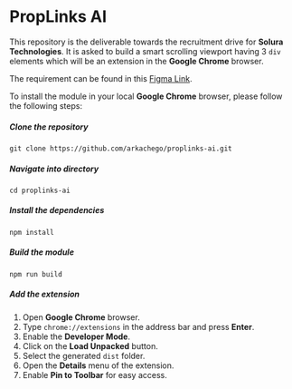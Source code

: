# PropLinks AI

This repository is the deliverable towards the recruitment drive for **Solura Technologies**. It is asked to build a smart scrolling viewport having 3 `div` elements which will be an extension in the **Google Chrome** browser.

The requirement can be found in this [Figma Link](https://www.figma.com/design/idSgBbOIHzYwz49TQT4QF7/Interview-Excercise).

To install the module in your local **Google Chrome** browser, please follow the following steps:

##### Clone the repository

```
git clone https://github.com/arkachego/proplinks-ai.git
```

##### Navigate into directory

```
cd proplinks-ai
```

##### Install the dependencies

```
npm install
```

##### Build the module

```
npm run build
```

##### Add the extension

1. Open **Google Chrome** browser.
2. Type `chrome://extensions` in the address bar and press **Enter**.
2. Enable the **Developer Mode**.
3. Click on the **Load Unpacked** button.
4. Select the generated `dist` folder.
5. Open the **Details** menu of the extension.
6. Enable **Pin to Toolbar** for easy access.